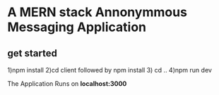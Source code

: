 # A MERN stack Annonymmous Messaging Application

## get started 
1)npm install
2)cd client followed by npm install
3) cd ..
4)npm run dev

The Application Runs on **localhost:3000**  

